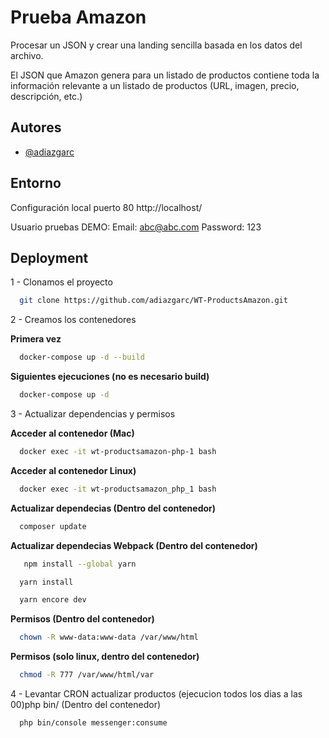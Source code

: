 # Prueba Amazon

Procesar un JSON y crear una landing sencilla basada en los datos del archivo.

El JSON que Amazon genera para un listado de productos contiene toda la información relevante a un listado de productos (URL, imagen, precio, descripción, etc.)


## Autores

- [@adiazgarc](https://github.com/adiazgarc)


## Entorno

Configuración local puerto 80 
http://localhost/

Usuario pruebas DEMO:
Email: abc@abc.com
Password: 123


## Deployment

1 - Clonamos el proyecto

```bash
  git clone https://github.com/adiazgarc/WT-ProductsAmazon.git
```

2 - Creamos los contenedores

**Primera vez**
```bash
  docker-compose up -d --build
```

**Siguientes ejecuciones (no es necesario build)**
```bash
  docker-compose up -d
```

3 - Actualizar dependencias y permisos

**Acceder al contenedor (Mac)**
```bash
  docker exec -it wt-productsamazon-php-1 bash
```
**Acceder al contenedor Linux)**
```bash
  docker exec -it wt-productsamazon_php_1 bash
```

**Actualizar dependecias (Dentro del contenedor)**
```bash
  composer update
```
**Actualizar dependecias Webpack (Dentro del contenedor)**
```bash
   npm install --global yarn
```
```bash
  yarn install
```
```bash
  yarn encore dev
```

**Permisos (Dentro del contenedor)**
```bash
  chown -R www-data:www-data /var/www/html
```

**Permisos (solo linux, dentro del contenedor)**
```bash
  chmod -R 777 /var/www/html/var
```

4 - Levantar CRON actualizar productos (ejecucion todos los dias a las 00)php bin/ (Dentro del contenedor)
```bash
  php bin/console messenger:consume
```


